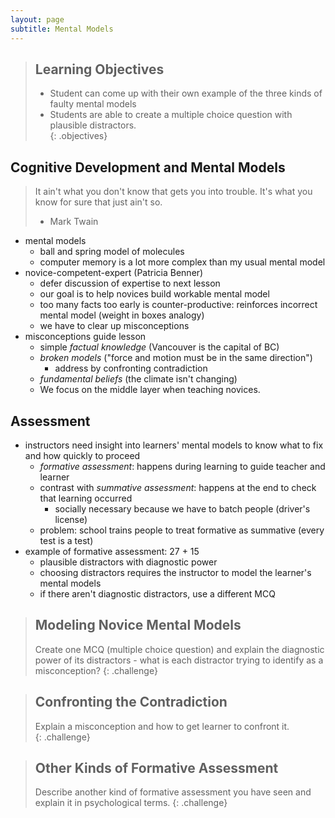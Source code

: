 ```yaml
---
layout: page
subtitle: Mental Models
---
```

> ## Learning Objectives
>
> * Student can come up with their own example of the three kinds of 
> faulty mental models
> * Students are able to create a multiple choice question with plausible 
> distractors.  
{: .objectives}

## Cognitive Development and Mental Models

> It ain't what you don't know that gets you into trouble.
> It's what you know for sure that just ain't so.  
> - Mark Twain

*   mental models
    *   ball and spring model of molecules
    *   computer memory is a lot more complex than my usual mental model
*   novice-competent-expert (Patricia Benner)
    *   defer discussion of expertise to next lesson
    *   our goal is to help novices build workable mental model
    *   too many facts too early is counter-productive: reinforces incorrect mental model (weight in boxes analogy)
    *   we have to clear up misconceptions
*   misconceptions guide lesson
    *   simple *factual knowledge* (Vancouver is the capital of BC)
    *   *broken models* ("force and motion must be in the same direction")
        *   address by confronting contradiction
    *   *fundamental beliefs* (the climate isn't changing)
    *   We focus on the middle layer when teaching novices.

## Assessment

*   instructors need insight into learners' mental models to know what to fix and how quickly to proceed
    *   *formative assessment*: happens during learning to guide teacher and learner
    *   contrast with *summative assessment*: happens at the end to check that learning occurred
        *   socially necessary because we have to batch people (driver's license)
    *   problem: school trains people to treat formative as summative (every test is a test)
*   example of formative assessment: 27 + 15
    *   plausible distractors with diagnostic power
    *   choosing distractors requires the instructor to model the learner's mental models
    *   if there aren't diagnostic distractors, use a different MCQ

> ## Modeling Novice Mental Models
>
> Create one MCQ (multiple choice question) and explain 
> the diagnostic power of its distractors - what is each 
> distractor trying to identify as a misconception? 
{: .challenge}

> ## Confronting the Contradiction
>
> Explain a misconception and how to get learner to confront it.  
{: .challenge}

> ## Other Kinds of Formative Assessment
>
> Describe another kind of formative assessment you have seen and explain it in psychological terms.
{: .challenge}
